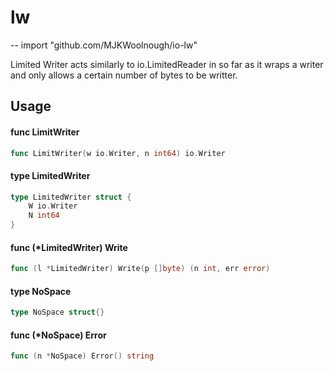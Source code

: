 # lw
--
    import "github.com/MJKWoolnough/io-lw"

Limited Writer acts similarly to io.LimitedReader in so far as it wraps a writer
and only allows a certain number of bytes to be writter.

## Usage

#### func  LimitWriter

```go
func LimitWriter(w io.Writer, n int64) io.Writer
```

#### type LimitedWriter

```go
type LimitedWriter struct {
	W io.Writer
	N int64
}
```


#### func (*LimitedWriter) Write

```go
func (l *LimitedWriter) Write(p []byte) (n int, err error)
```

#### type NoSpace

```go
type NoSpace struct{}
```


#### func (*NoSpace) Error

```go
func (n *NoSpace) Error() string
```
